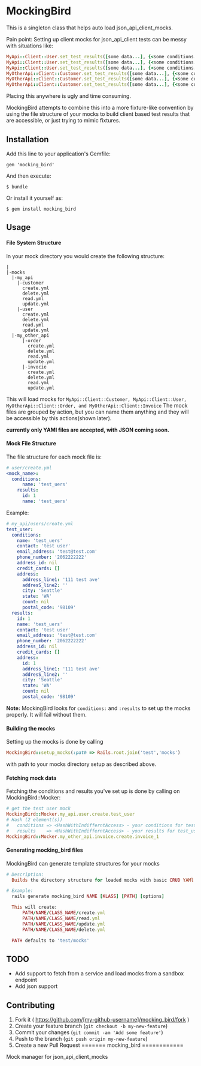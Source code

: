# MockingBird

This is a singleton class that helps auto load json_api_client_mocks.

Pain point:
Setting up client mocks for json_api_client tests can be messy with situations like:

```ruby
MyApi::Client::User.set_test_results([some data...], {<some conditions...>)
MyApi::Client::User.set_test_results([some data...], {<some conditions...>)
MyApi::Client::User.set_test_results([some data...], {<some conditions...>)
MyOtherApi::Client::Customer.set_test_results([some data...], {<some conditions...>)
MyOtherApi::Client::Customer.set_test_results([some data...], {<some conditions...>)
MyOtherApi::Client::Customer.set_test_results([some data...], {<some conditions...>)
```
Placing this anywhere is ugly and time consuming.

MockingBird attempts to combine this into a more fixture-like convention by using the file structure of your
mocks to build client based test results that are accessible, or just trying to mimic fixtures.

## Installation

Add this line to your application's Gemfile:

    gem 'mocking_bird'

And then execute:

    $ bundle

Or install it yourself as:

    $ gem install mocking_bird

## Usage

#### File System Structure

In your mock directory you would create the following structure:

```
|
|-mocks
  |-my_api
    |-customer
      create.yml
      delete.yml
      read.yml
      update.yml
    |-user
      create.yml
      delete.yml
      read.yml
      update.yml
  |-my_other_api
      |-order
        create.yml
        delete.yml
        read.yml
        update.yml
      |-invocie
        create.yml
        delete.yml
        read.yml
        update.yml
```

This will load mocks for `MyApi::Client::Customer, MyApi::Client::User, MyOtherApi::Client::Order, and MyOtherApi::Client::Invoice`
The mock files are grouped by action, but you can name them anything and they will be accessible by this actions(shown later).

**currently only YAMl files are accepted, with JSON coming soon.**

#### Mock File Structure

The file structure for each mock file is:

```yaml
# user/create.yml
<mock_name>:
  conditions:
      name: 'test_uers'
    results:
      id: 1
      name: 'test_uers'
```

Example:

```yaml
# my_api/users/create.yml
test_user:
  conditions:
    name: 'test_uers'
    contact: 'test user'
    email_address: 'test@test.com'
    phone_number: '2062222222'
    address_id: nil
    credit_cards: []
    address:
      address_line1: '111 test ave'
      addresS_line2: ''
      city: 'Seattle'
      state: 'WA'
      count: nil
      postal_code: '98109'
  results:
    id: 1
    name: 'test_uers'
    contact: 'test user'
    email_address: 'test@test.com'
    phone_number: '2062222222'
    address_id: nil
    credit_cards: []
    address:
      id: 1
      address_line1: '111 test ave'
      addresS_line2: ''
      city: 'Seattle'
      state: 'WA'
      count: nil
      postal_code: '98109'
```

**Note:** MockingBird looks for `conditions:` and `:results` to set up the mocks properly. It will fail without them.


#### Building the mocks

Setting up the mocks is done by calling

```ruby
MockingBird::setup_mocks(:path => Rails.root.join('test','mocks')
```
with path to your mocks directory setup as described above.

#### Fetching mock data

Fetching the conditions and results you've set up is done by calling on MockingBird::Mocker:

```ruby
# get the test user mock
MockingBird::Mocker.my_api.user.create.test_user
# Hash (2 element(s))
#   conditions => <HashWithIndifferntAccess> - your conditions for test_user in create.yml file
#   results    => <HashWithIndifferntAccess> - your results for test_user in create.yml file
MockingBird::Mocker.my_other_api.invoice.create.invoice_1
```

#### Generating mocking_bird files

MockingBird can generate template structures for your mocks

``` ruby
# Description:
  Builds the directory structure for loaded mocks with basic CRUD YAMl files.

# Example:
  rails generate mocking_bird NAME [KLASS] [PATH] [options]

  This will create:
      PATH/NAME/CLASS_NAME/create.yml
      PATH/NAME/CLASS_NAME/read.yml
      PATH/NAME/CLASS_NAME/update.yml
      PATH/NAME/CLASS_NAME/delete.yml

  PATH defaults to 'test/mocks'
```

## TODO
- Add support to fetch from a service and load mocks from a sandbox endpoint
- Add json support

## Contributing

1. Fork it ( https://github.com/[my-github-username]/mocking_bird/fork )
2. Create your feature branch (`git checkout -b my-new-feature`)
3. Commit your changes (`git commit -am 'Add some feature'`)
4. Push to the branch (`git push origin my-new-feature`)
5. Create a new Pull Request
=======
mocking_bird
============

Mock manager for json_api_client_mocks

